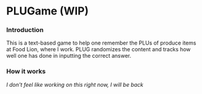 # PLUGame (WIP)
### Introduction
This is a text-based game to help one remember the PLUs of produce items at Food Lion, where I work. PLUG randomizes the content and tracks how well one has done in inputting the correct answer.

### How it works
*I don't feel like working on this right now, I will be back*

